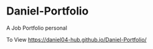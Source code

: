 # Daniel-Portfolio
A Job Portfolio personal 


To View https://daniel04-hub.github.io/Daniel-Portfolio/
